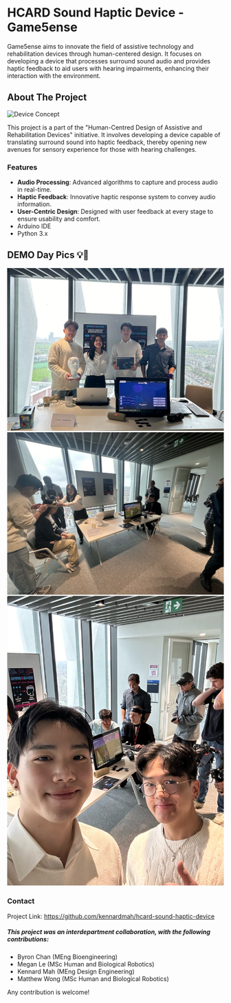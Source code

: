 # HCARD Sound Haptic Device - Game5ense

Game5ense aims to innovate the field of assistive technology and rehabilitation devices through human-centered design. It focuses on developing a device that processes surround sound audio and provides haptic feedback to aid users with hearing impairments, enhancing their interaction with the environment.

## About The Project

![Device Concept](https://github.com/kennardmah/hcard-sound-haptic-device/blob/main/images/flyer_render.png?raw=true "Device Concept")

This project is a part of the "Human-Centred Design of Assistive and Rehabilitation Devices" initiative. It involves developing a device capable of translating surround sound into haptic feedback, thereby opening new avenues for sensory experience for those with hearing challenges.

### Features

- **Audio Processing**: Advanced algorithms to capture and process audio in real-time.
- **Haptic Feedback**: Innovative haptic response system to convey audio information.
- **User-Centric Design**: Designed with user feedback at every stage to ensure usability and comfort.
- Arduino IDE
- Python 3.x

## DEMO Day Pics 💡🤖

![Demo Day](https://github.com/kennardmah/hcard-sound-haptic-device/blob/main/images/demo1.JPG?raw=true "Team Pic")
![Demo Day](https://github.com/kennardmah/hcard-sound-haptic-device/blob/main/images/demo2.JPG?raw=true "Demo in Action")
![Demo Day](https://github.com/kennardmah/hcard-sound-haptic-device/blob/main/images/demo3.JPG?raw=true "Selfie")

### Contact
Project Link: https://github.com/kennardmah/hcard-sound-haptic-device

##### This project was an interdepartment collaboration, with the following contributions:

- Byron Chan (MEng Bioengineering)
- Megan Le (MSc Human and Biological Robotics)
- Kennard Mah (MEng Design Engineering)
- Matthew Wong (MSc Human and Biological Robotics)

Any contribution is welcome!
